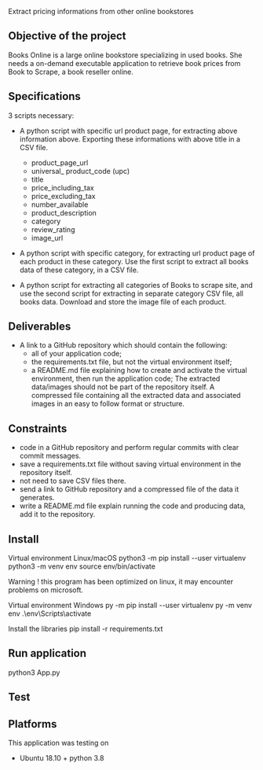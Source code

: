 Extract pricing informations from other online bookstores

## Objective of the project

Books Online is a large online bookstore specializing in used books. She needs a on-demand executable application to 
retrieve book prices from Book to Scrape, a book reseller online.

## Specifications

3 scripts necessary: 
* A python script with specific url product page, for extracting above information above. Exporting these informations 
with above title in a CSV file.
    *  product_page_url
    * universal_ product_code (upc)
    * title
    * price_including_tax
    * price_excluding_tax
    * number_available
    * product_description
    * category
    * review_rating
    * image_url
    
* A python script with specific category, for extracting url product page of each product in these category. Use the
first script to extract all books data of these category, in a CSV file.

* A python script for extracting all categories of Books to scrape site, and use the second script for extracting in
separate category CSV file, all books data. Download and store the image file of each product.


## Deliverables

* A link to a GitHub repository which should contain the following:
    * all of your application code;
    * the requirements.txt file, but not the virtual environment itself;
    * a README.md file explaining how to create and activate the virtual environment, then run the application code;
The extracted data/images should not be part of the repository itself.
A compressed file containing all the extracted data and associated images in an easy to follow format or structure.


## Constraints
* code in a GitHub repository and perform regular commits with clear commit messages.
* save a requirements.txt file without saving virtual environment in the repository itself. 
* not need to save CSV files there. 
* send a link to GitHub repository and a compressed file of the data it generates. 
* write a README.md file explain running the code and producing data, add it to the repository.


## Install

Virtual environment Linux/macOS
python3 -m pip install --user virtualenv
python3 -m venv env
source env/bin/activate

Warning ! this program has been optimized on linux, it may encounter problems on microsoft.

Virtual environment Windows
py -m pip install --user virtualenv
py -m venv env
.\env\Scripts\activate

Install the libraries
pip install -r requirements.txt

## Run application
 
python3 App.py

## Test
 


## Platforms

This application was testing on
* Ubuntu 18.10 + python 3.8
